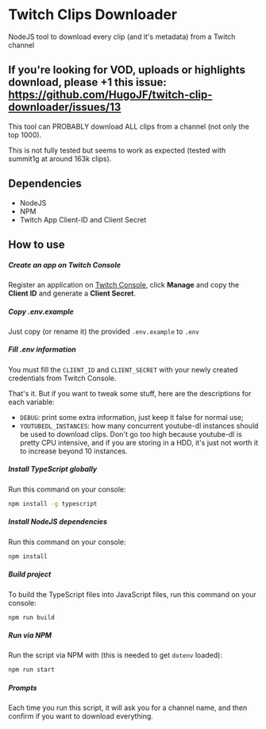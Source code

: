 # Twitch Clips Downloader
NodeJS tool to download every clip (and it's metadata) from a Twitch channel

## If you're looking for VOD, uploads or highlights download, please +1 this issue: https://github.com/HugoJF/twitch-clip-downloader/issues/13

This tool can PROBABLY download ALL clips from a channel (not only the top 1000).

This is not fully tested but seems to work as expected (tested with summit1g at around 163k clips).

## Dependencies
  - NodeJS
  - NPM
  - Twitch App Client-ID and Client Secret
  
## How to use

##### Create an app on Twitch Console

Register an application on [Twitch Console](https://dev.twitch.tv/console/apps), click **Manage** and copy the **Client ID** and generate a **Client Secret**.

##### Copy .env.example

Just copy (or rename it) the provided `.env.example` to `.env`


##### Fill .env information

You must fill the `CLIENT_ID` and `CLIENT_SECRET` with your newly created credentials from Twitch Console.

That's it. But if you want to tweak some stuff, here are the descriptions for each variable:

  - `DEBUG`: print some extra information, just keep it false for normal use;
  - `YOUTUBEDL_INSTANCES`: how many concurrent youtube-dl instances should be used to download clips. Don't go too high because youtube-dl is pretty CPU intensive, and if you are storing in a HDD, it's just not worth it to increase beyond 10 instances.
  
##### Install TypeScript globally

Run this command on your console:
```bash
npm install -g typescript
```

##### Install NodeJS dependencies

Run this command on your console:
```bash
npm install
```

##### Build project

To build the TypeScript files into JavaScript files, run this command on your console:
```bash
npm run build
```

##### Run via NPM

Run the script via NPM with (this is needed to get `dotenv` loaded):
```bash
npm run start
```

##### Prompts

Each time you run this script, it will ask you for a channel name, and then confirm if you want to download everything.
